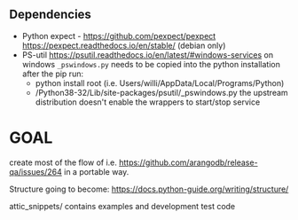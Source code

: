 


Dependencies
------------
- Python expect - https://github.com/pexpect/pexpect https://pexpect.readthedocs.io/en/stable/ (debian only)
- PS-util  https://psutil.readthedocs.io/en/latest/#windows-services on windows `_pswindows.py` needs to be copied 
 into the python installation after the pip run: 
   - python install root (i.e. Users/willi/AppData/Local/Programs/Python)
   -  /Python38-32/Lib/site-packages/psutil/_pswindows.py
 the upstream distribution doesn't enable the wrappers to start/stop service 



GOAL
====
create most of the flow of i.e. https://github.com/arangodb/release-qa/issues/264 in a portable way. 


Structure going to become:
https://docs.python-guide.org/writing/structure/


attic_snippets/ contains examples and development test code 
